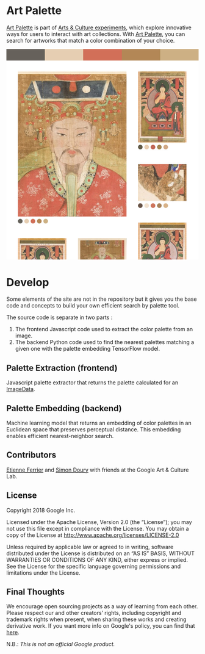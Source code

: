 # Art Palette

[Art Palette](https://artsexperiments.withgoogle.com/artpalette/) is part of [Arts & Culture experiments](https://experiments.withgoogle.com/arts-culture), which explore innovative
ways for users to interact with art collections. With [Art Palette](https://artsexperiments.withgoogle.com/artpalette/), you can
search for artworks that match a color combination of your choice.

[![Art Palette](palette_example.jpg?raw=true)](https://artsexperiments.withgoogle.com/artpalette/colors/b38856-d16f58-e6ceb1-65615b-cdb184)

# Develop

Some elements of the site are not in the repository but it gives you the base code and concepts to build your own efficient search by palette tool.

The source code is separate in two parts :

1. The frontend Javascript code used to extract the color palette from an image.
2. The backend Python code used to find the nearest palettes matching a given one with the palette embedding TensorFlow model.

## Palette Extraction (frontend)

Javascript palette extractor that returns the palette calculated for an [ImageData](https://developer.mozilla.org/en-US/docs/Web/API/ImageData).

## Palette Embedding (backend)

Machine learning model that returns an embedding of color palettes in an Euclidean space that preserves perceptual distance. This embedding enables efficient nearest-neighbor search.

## Contributors

[Etienne Ferrier](https://github.com/EtienneFerrier) and [Simon Doury](https://github.com/voglervoice) with friends at the Google Art & Culture Lab.

## License

Copyright 2018 Google Inc.

Licensed under the Apache License, Version 2.0 (the “License”); you may not use this file except in compliance with the License. You may obtain a copy of the License at http://www.apache.org/licenses/LICENSE-2.0

Unless required by applicable law or agreed to in writing, software distributed under the License is distributed on an “AS IS” BASIS, WITHOUT WARRANTIES OR CONDITIONS OF ANY KIND, either express or implied. See the License for the specific language governing permissions and limitations under the License.

## Final Thoughts

We encourage open sourcing projects as a way of learning from each other. Please respect our and other creators’ rights, including copyright and trademark rights when present, when sharing these works and creating derivative work. If you want more info on Google's policy, you can find that [here](https://www.google.com/permissions/).

N.B.: *This is not an official Google product.*
